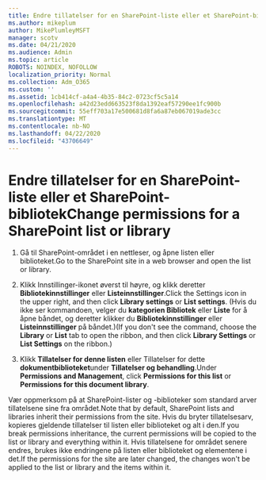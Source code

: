 ```yaml
---
title: Endre tillatelser for en SharePoint-liste eller et SharePoint-bibliotek
ms.author: mikeplum
author: MikePlumleyMSFT
manager: scotv
ms.date: 04/21/2020
ms.audience: Admin
ms.topic: article
ROBOTS: NOINDEX, NOFOLLOW
localization_priority: Normal
ms.collection: Adm_O365
ms.custom: ''
ms.assetid: 1cb414cf-a4a4-4b35-84c2-0723cf5c5a14
ms.openlocfilehash: a42d23edd663523f8da1392eaf57290ee1fc900b
ms.sourcegitcommit: 55eff703a17e500681d8fa6a87eb067019ade3cc
ms.translationtype: MT
ms.contentlocale: nb-NO
ms.lasthandoff: 04/22/2020
ms.locfileid: "43706649"
---
```

# <a name="change-permissions-for-a-sharepoint-list-or-library"></a><span data-ttu-id="2d12b-102">Endre tillatelser for en SharePoint-liste eller et SharePoint-bibliotek</span><span class="sxs-lookup"><span data-stu-id="2d12b-102">Change permissions for a SharePoint list or library</span></span>

1. <span data-ttu-id="2d12b-103">Gå til SharePoint-området i en nettleser, og åpne listen eller biblioteket.</span><span class="sxs-lookup"><span data-stu-id="2d12b-103">Go to the SharePoint site in a web browser and open the list or library.</span></span>
    
2. <span data-ttu-id="2d12b-104">Klikk Innstillinger-ikonet øverst til høyre, og klikk deretter **Bibliotekinnstillinger** eller **Listeinnstillinger**.</span><span class="sxs-lookup"><span data-stu-id="2d12b-104">Click the Settings icon in the upper right, and then click **Library settings** or **List settings**.</span></span> <span data-ttu-id="2d12b-105">(Hvis du ikke ser kommandoen, velger du **kategorien Bibliotek** eller **Liste** for å åpne båndet, og deretter klikker du **Bibliotekinnstillinger** eller **Listeinnstillinger** på båndet.)</span><span class="sxs-lookup"><span data-stu-id="2d12b-105">(If you don't see the command, choose the **Library** or **List** tab to open the ribbon, and then click **Library Settings** or **List Settings** on the ribbon.)</span></span> 
    
3. <span data-ttu-id="2d12b-106">Klikk **Tillatelser for denne listen** eller Tillatelser for dette **dokumentbiblioteket**under **Tillatelser og behandling**.</span><span class="sxs-lookup"><span data-stu-id="2d12b-106">Under **Permissions and Management**, click **Permissions for this list** or **Permissions for this document library**.</span></span>
    
<span data-ttu-id="2d12b-107">Vær oppmerksom på at SharePoint-lister og -biblioteker som standard arver tillatelsene sine fra området.</span><span class="sxs-lookup"><span data-stu-id="2d12b-107">Note that by default, SharePoint lists and libraries inherit their permissions from the site.</span></span> <span data-ttu-id="2d12b-108">Hvis du bryter tillatelsesarv, kopieres gjeldende tillatelser til listen eller biblioteket og alt i den.</span><span class="sxs-lookup"><span data-stu-id="2d12b-108">If you break permissions inheritance, the current permissions will be copied to the list or library and everything within it.</span></span> <span data-ttu-id="2d12b-109">Hvis tillatelsene for området senere endres, brukes ikke endringene på listen eller biblioteket og elementene i det.</span><span class="sxs-lookup"><span data-stu-id="2d12b-109">If the permissions for the site are later changed, the changes won't be applied to the list or library and the items within it.</span></span>
  

